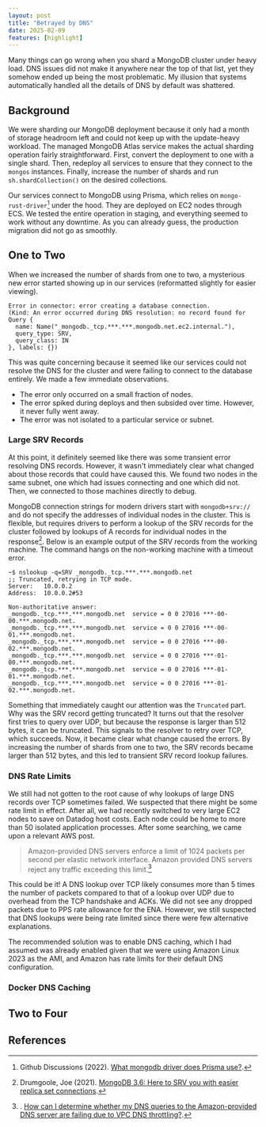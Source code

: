 ```yaml
---
layout: post
title: "Betrayed by DNS"
date: 2025-02-09
features: [highlight]
---
```


Many things can go wrong when you shard a MongoDB cluster under heavy load. DNS issues did not make it anywhere near the top of that list, yet they somehow ended up being the most problematic. My illusion that systems automatically handled all the details of DNS by default was shattered.

## Background

We were sharding our MongoDB deployment because it only had a month of storage headroom left and could not keep up with the update-heavy workload. The managed MongoDB Atlas service makes the actual sharding operation fairly straightforward. First, convert the deployment to one with a single shard. Then, redeploy all services to ensure that they connect to the `mongos` instances. Finally, increase the number of shards and run `sh.shardCollection()` on the desired collections.

Our services connect to MongoDB using Prisma, which relies on `mongo-rust-driver`[^prisma] under the hood. They are deployed on EC2 nodes through ECS. We tested the entire operation in staging, and everything seemed to work without any downtime. As you can already guess, the production migration did not go as smoothly.

## One to Two

When we increased the number of shards from one to two, a mysterious new error started showing up in our services (reformatted slightly for easier viewing).

```text
Error in connector: error creating a database connection.
(Kind: An error occurred during DNS resolution: no record found for Query {
  name: Name("_mongodb._tcp.***.***.mongodb.net.ec2.internal."),
  query_type: SRV,
  query_class: IN
}, labels: {})
```

This was quite concerning because it seemed like our services could not resolve the DNS for the cluster and were failing to connect to the database entirely. We made a few immediate observations.

- The error only occurred on a small fraction of nodes.
- The error spiked during deploys and then subsided over time. However, it never fully went away.
- The error was not isolated to a particular service or subnet.

### Large SRV Records

At this point, it definitely seemed like there was some transient error resolving DNS records. However, it wasn't immediately clear what changed about those records that could have caused this. We found two nodes in the same subnet, one which had issues connecting and one which did not. Then, we connected to those machines directly to debug.

MongoDB connection strings for modern drivers start with `mongodb+srv://` and do not specify the addresses of individual nodes in the cluster. This is flexible, but requires drivers to perform a lookup of the SRV records for the cluster followed by lookups of A records for individual nodes in the response[^srv]. Below is an example output of the SRV records from the working machine. The command hangs on the non-working machine with a timeout error.

```text
~$ nslookup -q=SRV _mongodb._tcp.***.***.mongodb.net
;; Truncated, retrying in TCP mode.
Server:   10.0.0.2
Address:  10.0.0.2#53

Non-authoritative answer:
_mongodb._tcp.***.***.mongodb.net  service = 0 0 27016 ***-00-00.***.mongodb.net.
_mongodb._tcp.***.***.mongodb.net  service = 0 0 27016 ***-00-01.***.mongodb.net.
_mongodb._tcp.***.***.mongodb.net  service = 0 0 27016 ***-00-02.***.mongodb.net.
_mongodb._tcp.***.***.mongodb.net  service = 0 0 27016 ***-01-00.***.mongodb.net.
_mongodb._tcp.***.***.mongodb.net  service = 0 0 27016 ***-01-01.***.mongodb.net.
_mongodb._tcp.***.***.mongodb.net  service = 0 0 27016 ***-01-02.***.mongodb.net.
```

Something that immediately caught our attention was the `Truncated` part. Why was the SRV record getting truncated? It turns out that the resolver first tries to query over UDP, but because the response is larger than 512 bytes, it can be truncated. This signals to the resolver to retry over TCP, which succeeds. Now, it became clear what change caused the errors. By increasing the number of shards from one to two, the SRV records became larger than 512 bytes, and this led to transient SRV record lookup failures.

### DNS Rate Limits

We still had not gotten to the root cause of why lookups of large DNS records over TCP sometimes failed. We suspected that there might be some rate limit in effect. After all, we had recently switched to very large EC2 nodes to save on Datadog host costs. Each node could be home to more than 50 isolated application processes. After some searching, we came upon a relevant AWS post.

> Amazon-provided DNS servers enforce a limit of 1024 packets per second per elastic network interface. Amazon provided DNS servers reject any traffic exceeding this limit.[^limit]

This could be it! A DNS lookup over TCP likely consumes more than 5 times the number of packets compared to that of a lookup over UDP due to overhead from the TCP handshake and ACKs. We did not see any dropped packets due to PPS rate allowance for the ENA. However, we still suspected that DNS lookups were being rate limited since there were few alternative explanations.

The recommended solution was to enable DNS caching, which I had assumed was already enabled given that we were using Amazon Linux 2023 as the AMI, and Amazon has rate limits for their default DNS configuration.

### Docker DNS Caching



## Two to Four

## References

[^prisma]: Github Discussions (2022). [What mongodb driver does Prisma use?](https://github.com/prisma/prisma/discussions/12886).
[^srv]: Drumgoole, Joe (2021). [MongoDB 3.6: Here to SRV you with easier replica set connections](https://www.mongodb.com/developer/products/mongodb/srv-connection-strings/).
[^truncation]: MyF5 (2021). [K91537308: Overview of the truncating rule when DNS response size is over 512 Bytes](https://my.f5.com/manage/s/article/K91537308).
[^limit]: . [How can I determine whether my DNS queries to the Amazon-provided DNS server are failing due to VPC DNS throttling?](https://repost.aws/knowledge-center/vpc-find-cause-of-failed-dns-queries).